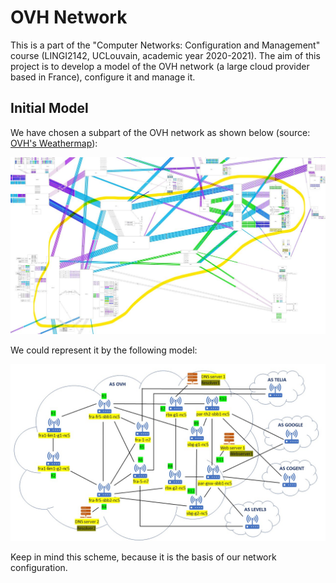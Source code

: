 # OVH Network

This is a part of the "Computer Networks: Configuration and Management" course (LINGI2142, UCLouvain, academic year 2020-2021). The aim of this project is to develop a model of the OVH network (a large cloud provider based in France), configure it and manage it. 

## Initial Model

We have chosen a subpart of the OVH network as shown below (source: [OVH's Weathermap](http://weathermap.ovh.net/)):

![OVH's Weather map](img/weathermap_preview.png)

We could represent it by the following model:

![OVH Initial Model](img/model_preview.jpg)

Keep in mind this scheme, because it is the basis of our network configuration.